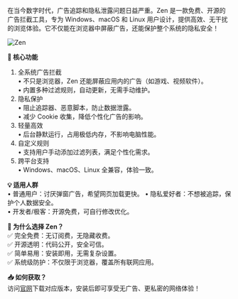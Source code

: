 在当今数字时代，广告追踪和隐私泄露问题日益严重。Zen 是一款免费、开源的广告拦截工具，专为 Windows、macOS 和 Linux 用户设计，提供高效、无干扰的浏览体验。它不仅能在浏览器中屏蔽广告，还能保护整个系统的隐私安全！  

![Zen](https://github.com/user-attachments/assets/a52abf93-17ee-47d4-bde1-2fb26817382c)

**🌟 核心功能**  
1. 全系统广告拦截  
   • 不只是浏览器，Zen 还能屏蔽应用内的广告（如游戏、视频软件）。  
   • 内置多种过滤规则，自动更新，无需手动维护。
2. 隐私保护  
   • 阻止追踪器、恶意脚本，防止数据泄露。  
   • 减少 Cookie 收集，降低个性化广告的影响。  
3. 轻量高效  
   • 后台静默运行，占用极低内存，不影响电脑性能。  
4. 自定义规则  
   • 支持用户手动添加过滤列表，满足个性化需求。  
5. 跨平台支持  
   • Windows、macOS、Linux 全兼容，体验一致。  

**💡 适用人群**  
• 普通用户：讨厌弹窗广告，希望网页加载更快。
• 隐私爱好者：不想被追踪，保护个人数据安全。  
• 开发者/极客：开源免费，可自行修改优化。  


**🚀 为什么选择 Zen？**  
✅ 完全免费：无订阅费，无隐藏收费。  
✅ 开源透明：代码公开，安全可信。  
✅ 简单易用：安装即用，无需复杂设置。  
✅ 系统级防护：不仅限于浏览器，覆盖所有联网应用。  

**📥 如何获取？**  
访问[官网](https://zenprivacy.net/ "官网")下载对应版本，安装后即可享受无广告、更私密的网络体验！  
